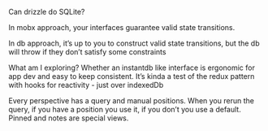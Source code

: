 Can drizzle do SQLite?

In mobx approach, your interfaces guarantee valid state transitions. 

In db approach, it’s up to you to construct valid state transitions, but the db will throw if they don’t satisfy some constraints 

What am I exploring? Whether an instantdb like interface is ergonomic for app dev and easy to keep consistent. It’s kinda a test of the redux pattern with hooks for reactivity - just over indexedDb 

Every perspective has a query and manual positions. When you rerun the query, if you have a position you use it, if you don’t you use a default. Pinned and notes are special views. 